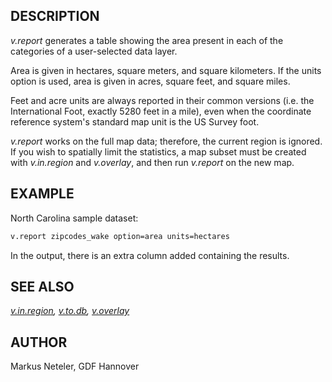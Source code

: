 ## DESCRIPTION

*v.report* generates a table showing the area present in each of the
categories of a user-selected data layer.

Area is given in hectares, square meters, and square kilometers. If the
units option is used, area is given in acres, square feet, and square
miles.

Feet and acre units are always reported in their common versions (i.e.
the International Foot, exactly 5280 feet in a mile), even when the
coordinate reference system's standard map unit is the US Survey foot.

*v.report* works on the full map data; therefore, the current region is
ignored. If you wish to spatially limit the statistics, a map subset
must be created with *v.in.region* and *v.overlay*, and then run
*v.report* on the new map.

## EXAMPLE

North Carolina sample dataset:

```bash
v.report zipcodes_wake option=area units=hectares
```

In the output, there is an extra column added containing the results.

## SEE ALSO

*[v.in.region](v.in.region.md), [v.to.db](v.to.db.md),
[v.overlay](v.overlay.md)*

## AUTHOR

Markus Neteler, GDF Hannover
